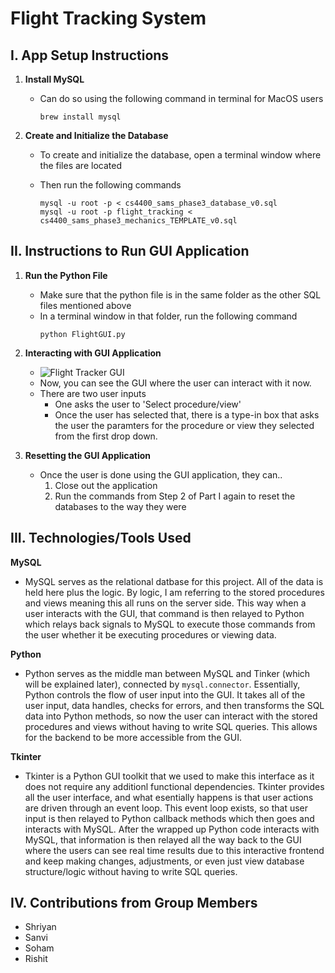 # Flight Tracking System

## I. App Setup Instructions 

1. **Install MySQL**
   - Can do so using the following command in terminal for MacOS users
     ```
     brew install mysql
     ```
  
2. **Create and Initialize the Database**
   - To create and initialize the database, open a terminal window where the files are located
   - Then run the following commands
   
      ```
      mysql -u root -p < cs4400_sams_phase3_database_v0.sql
      mysql -u root -p flight_tracking < cs4400_sams_phase3_mechanics_TEMPLATE_v0.sql
      ```
## II. Instructions to Run GUI Application

1. **Run the Python File**
   - Make sure that the python file is in the same folder as the other SQL files mentioned above
   - In a terminal window in that folder, run the following command
     ```
     python FlightGUI.py
     ```
2. **Interacting with GUI Application**
   - ![Flight Tracker GUI](GUI/GUI.png)
   - Now, you can see the GUI where the user can interact with it now.
   - There are two user inputs
        - One asks the user to 'Select procedure/view'
        - Once the user has selected that, there is a type-in box that asks the user the paramters for the procedure or view they selected from the first drop down.
  
4. **Resetting the GUI Application**
   - Once the user is done using the GUI application, they can..
     1. Close out the application
     2. Run the commands from Step 2 of Part I again to reset the databases to the way they were

## III. Technologies/Tools Used 

**MySQL**
  - MySQL serves as the relational datbase for this project. All of the data is held here plus the logic. By logic, I am referring to the stored procedures and views meaning this all runs on the server side. This way when a user interacts with the GUI, that command is then relayed to Python which relays back signals to MySQL to execute those commands from the user whether it be executing procedures or viewing data.

**Python**
   - Python serves as the middle man between MySQL and Tinker (which will be explained later), connected by ``` mysql.connector ```. Essentially, Python controls the flow of user input into the GUI. It takes all of the user input, data handles, checks for errors, and then transforms the SQL data into Python methods, so now the user can interact with the stored procedures and views without having to write SQL queries. This allows for the backend to be more accessible from the GUI.

**Tkinter**
   - Tkinter is a Python GUI toolkit that we used to make this interface as it does not require any additionl functional dependencies. Tkinter provides all the user interface, and what esentially happens is that user actions are driven through an event loop. This event loop exists, so that user input is then relayed to Python callback methods which then goes and interacts with MySQL. After the wrapped up Python code interacts with MySQL, that information is then relayed all the way back to the GUI where the users can see real time results due to this interactive frontend and keep making changes, adjustments, or even just view database structure/logic without having to write SQL queries.

## IV. Contributions from Group Members
- Shriyan
- Sanvi
- Soham
- Rishit
